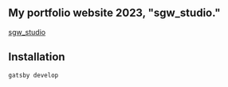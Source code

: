 ## My portfolio website 2023, "sgw_studio."

[sgw_studio](http://shagawa.work/)

## Installation

```sh
gatsby develop
```
